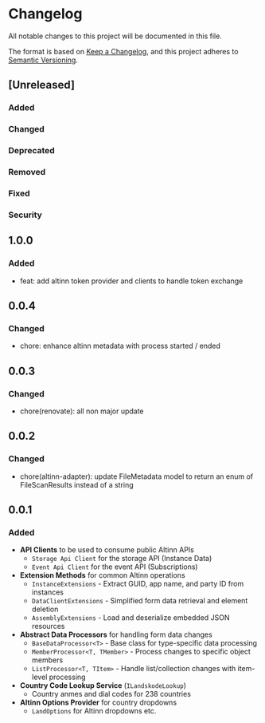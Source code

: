# Changelog

All notable changes to this project will be documented in this file.

The format is based on [Keep a Changelog](https://keepachangelog.com/en/1.1.0/),
and this project adheres to [Semantic Versioning](https://semver.org/spec/v2.0.0.html).

## [Unreleased]

### Added <!-- for new features. -->

### Changed <!--  for changes in existing functionality. -->

### Deprecated <!--  for soon-to-be removed features. -->

### Removed <!-- for now removed features. -->

### Fixed <!-- for any bug fixes. -->

### Security <!-- in case of vulnerabilities. -->

## 1.0.0

### Added

- feat: add altinn token provider and clients to handle token exchange

## 0.0.4

### Changed

- chore: enhance altinn metadata with process started / ended

## 0.0.3

### Changed

- chore(renovate): all non major update

## 0.0.2

### Changed

- chore(altinn-adapter): update FileMetadata model to return an enum of FileScanResults instead of a string

## 0.0.1

### Added

- **API Clients** to be used to consume public Altinn APIs
    - `Storage Api Client` for the storage API (Instance Data)
    - `Event Api Client` for the event API (Subscriptions)
- **Extension Methods** for common Altinn operations
    - `InstanceExtensions` - Extract GUID, app name, and party ID from instances
    - `DataClientExtensions` - Simplified form data retrieval and element deletion
    - `AssemblyExtensions` - Load and deserialize embedded JSON resources
- **Abstract Data Processors** for handling form data changes
    - `BaseDataProcessor<T>` - Base class for type-specific data processing
    - `MemberProcessor<T, TMember>` - Process changes to specific object members
    - `ListProcessor<T, TItem>` - Handle list/collection changes with item-level processing
- **Country Code Lookup Service** (`ILandskodeLookup`)
    - Country anmes and dial codes for 238 countries
- **Altinn Options Provider** for country dropdowns
    - `LandOptions` for Altinn dropdowns etc.
